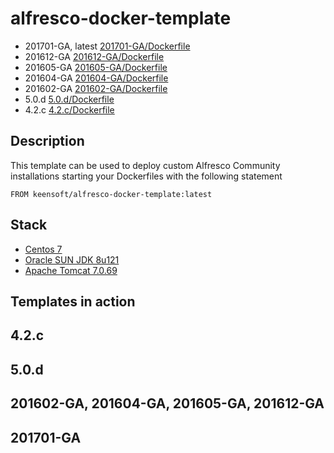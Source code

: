 # alfresco-docker-template

*  201701-GA, latest [201701-GA/Dockerfile](https://github.com/keensoft/alfresco-docker-template/blob/master/201701-GA/Dockerfile)
*  201612-GA [201612-GA/Dockerfile](https://github.com/keensoft/alfresco-docker-template/blob/master/201612-GA/Dockerfile)
*  201605-GA [201605-GA/Dockerfile](https://github.com/keensoft/alfresco-docker-template/blob/master/201605-GA/Dockerfile)
*  201604-GA [201604-GA/Dockerfile](https://github.com/keensoft/alfresco-docker-template/blob/master/201604-GA/Dockerfile)
*  201602-GA [201602-GA/Dockerfile](https://github.com/keensoft/alfresco-docker-template/blob/master/201602-GA/Dockerfile)
*  5.0.d [5.0.d/Dockerfile](https://github.com/keensoft/alfresco-docker-template/blob/master/5.0.d/Dockerfile)
*  4.2.c [4.2.c/Dockerfile](https://github.com/keensoft/alfresco-docker-template/blob/master/4.2.c/Dockerfile)

## Description

This template can be used to deploy custom Alfresco Community installations starting your Dockerfiles with the following statement

~~~~~
FROM keensoft/alfresco-docker-template:latest
~~~~~

## Stack

*   [Centos 7](https://hub.docker.com/_/centos/)
*   [Oracle SUN JDK 8u121](http://www.oracle.com/technetwork/java/javaseproducts/downloads/index.html)
*   [Apache Tomcat 7.0.69](https://www.apache.org/dist/tomcat/tomcat-7/v7.0.69/bin/apache-tomcat-7.0.69.tar.gz)

## Templates in action

## 4.2.c

## 5.0.d

## 201602-GA, 201604-GA, 201605-GA, 201612-GA

## 201701-GA
